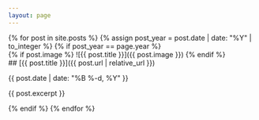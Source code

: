 ```yaml
---
layout: page
---
```


<div class="paired boxes">
{% for post in site.posts %}
{% assign post_year = post.date | date: "%Y" | to_integer %}
{% if post_year == page.year %}
<div class="sbox">
{% if post.image %}
![{{ post.title }}]({{ post.image }})
{% endif %}
</div>
<div class="box">
## [{{ post.title }}]({{ post.url | relative_url }})

<time datetime="{{ post.date | date_to_xmlschema }}">{{ post.date | date: "%B %-d, %Y" }}</time>

{{ post.excerpt }}
</div>
{% endif %}
{% endfor %}
</div> 